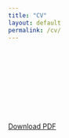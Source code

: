 ```yaml
---
title: "CV"
layout: default
permalink: /cv/
---
```

<div>
<object data="https://kmdono02.github.io/CV/CV.pdf#view=FitH" type="application/pdf">
    <embed src="https://kmdono02.github.io/CV/CV.pdf">
    </embed>
</object>
</div>

<div>
   <a href="https://kmdono02.github.io/CV/CV.pdf">Download PDF</a>
</div>
